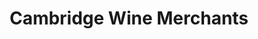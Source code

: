 ---
title: "Cambridge Wine Merchants"
url: /cambridge/cambridge-wine-merchants-kings-parade/
shop: alcohol
---
